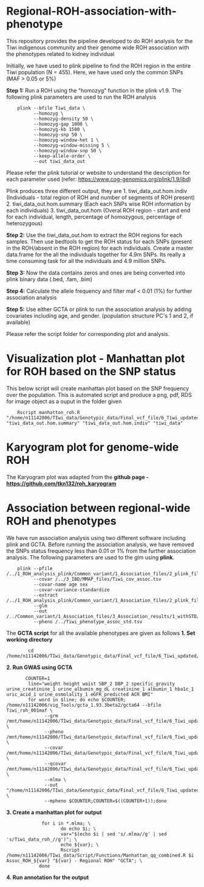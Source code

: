 # Regional-ROH-association-with-phenotype
This repository provides the pipeline developed to do ROH analysis for the Tiwi indigenous community and their genome wide ROH association with the phenotypes related to kidney individual

Initially, we have used to plink pipeline to find the ROH region in the entire Tiwi population (N = 455). Here, we have used only the common SNPs (MAF > 0.05 or 5%)

**Step 1:** Run a ROH using the "homozyg" function in the plink v1.9. The following plink parameters are used to run the ROH analysis 
        
        plink --bfile Tiwi_data \
              --homozyg \
              --homozyg-density 50 \
              --homozyg-gap 1000 \
              --homozyg-kb 1500 \
              --homozyg-snp 50 \
              --homozyg-window-het 1 \
              --homozyg-window-missing 5 \
              --homozyg-window-snp 50 \
              --keep-allele-order \
              --out tiwi_data_out

Please refer the plink tutorial or website to understand the description for each parameter used (refer: https://www.cog-genomics.org/plink/1.9/ibd)

Plink produces three different output, they are 
                    1. tiwi_data_out.hom.indiv (Individuals - total region of ROH and number of segments of ROH present)
                    2. tiwi_data_out.hom.summary (Each each SNPs wise ROH information by each individuals)
                    3. tiwi_data_out.hom (Overal ROH region - start and end for each individual, length, percentage of homozygous, percentage of heterozygous)

**Step 2:** Use the tiwi_data_out.hom to extract the ROH regions for each samples. Then use bedtools to get the ROH status for each SNPs (present in the ROH/absent in the ROH region) for each individuals. Create a master data.frame for the all the individuals together for 4.9m SNPs. Its really a time consuming task for all the individuals and 4.9 million SNPs. 

**Step 3:** Now the data contains zeros and ones are being converted into plink binary data (.bed, .fam, .bim)

**Step 4:** Calculate the allele frequency and filter maf < 0.01 (1%) for further association analysis

**Step 5:** Use either GCTA or plink to run the association analysis by adding covariates including age, and gender. (population structure PC's 1 and 2, if available)

Please refer the script folder for corresponding plot and analysis.

# Visualization plot - Manhattan plot for ROH based on the SNP status ###
This below script will create manhattan plot based on the SNP frequency over the population. This is automated script and produce a png, pdf, RDS for image object as a ouput in the folder given

        Rscript manhatton_roh.R "/home/n11142006/TIwi_data/Genotypic_data/Final_vcf_file/6_Tiwi_updated/Genotype_data/Merged_analysis/Runs_of_Homozygosity/1_ROH_analysis_plink/Common_variant" "tiwi_data_out.hom.summary" "tiwi_data_out.hom.indiv" "tiwi_data"


# Karyogram plot for genome-wide ROH 
The Karyogram plot was adapted from the **github page - https://github.com/tkn132/roh_karyogram**

# Association between regional-wide ROH and phenotypes
We have run association analysis using two different software including plink and GCTA. Before running the association analysis, we have removed the SNPs status frequency less than 0.01 or 1% from the further association analysis. The following parameters are used to the glm using **plink**.
                
        plink --pfile /../1_ROH_analysis_plink/Common_variant/1_Association_files/2_plink_files/Tiwi_roh_plink2Out
              --covar /../3_IBD/MMAP_files/Tiwi_cov_assoc.tsv
              --covar-name age sex
              --covar-variance-standardize  
              --extract /../1_ROH_analysis_plink/Common_variant/1_Association_files/2_plink_files/maf_filtered_snps.snplist
              --glm
              --out /../Common_variant/1_Association_files/3_Association_results/1_withSTD/2_001MAF/Assoc_ROH_001        
              --pheno /../Tiwi_phenotype_assoc_std.tsv

The **GCTA script** for all the available phenotypes are given as follows 
**1. Set working directory**

            cd /home/n11142006/TIwi_data/Genotypic_data/Final_vcf_file/6_Tiwi_updated/Genotype_data/Merged_analysis/Runs_of_Homozygosity/1_ROH_analysis_plink/Common_variant/1_Association_files/2_plink_files/
**2. Run GWAS using GCTA** 

           COUNTER=1
            line="weight height waist SBP_2 DBP_2 specific_gravity urine_creatinine_1 urine_albumin_mg_dL creatinine_1 albumin_1 hba1c_1 uric_acid_1 urine_osmolality_1 eGFR_predicted ACR BMI"
            for word in $line; do echo $COUNTER; /home/n11142006/vig_Tools/gcta_1.93.3beta2/gcta64 --bfile Tiwi_roh_001maf \
                  --grm /mnt/home/n11142006/TIwi_data/Genotypic_data/Final_vcf_file/6_Tiwi_updated/Genotype_data/Merged_analysis/1_MAF0.05/Tiwi_data_relationshp_005maf \
                  --pheno /mnt/home/n11142006/TIwi_data/Genotypic_data/Final_vcf_file/6_Tiwi_updated/Phenotype_data/Tiwi_data_n455_std.tsv \
                  --covar /mnt/home/n11142006/TIwi_data/Genotypic_data/Final_vcf_file/6_Tiwi_updated/Phenotype_data/Tiwi_data_n455_sex_info.tsv \
                  --qcovar /mnt/home/n11142006/TIwi_data/Genotypic_data/Final_vcf_file/6_Tiwi_updated/Genotype_data/Merged_analysis/1_MAF0.05/Tiwi_data_qcovar_2pc_info.txt \
                  --mlma \
                  --out "/home/n11142006/TIwi_data/Genotypic_data/Final_vcf_file/6_Tiwi_updated/Genotype_data/Merged_analysis/Runs_of_Homozygosity/1_ROH_analysis_plink/Common_variant/1_Association_files/3_Association_results/2_withSTD/2_001MAF_GCTA/Tiwi_data_roh_$word" \
                  --mpheno $COUNTER;COUNTER=$((COUNTER+1));done
**3. Create a manhattan plot for output**

                 for i in *.mlma; \
                        do echo $i; \
                        var="$(echo $i | sed 's/.mlma//g' | sed 's/Tiwi_data_roh_//g')"; \
                        echo ${var}; \
                        Rscript /home/n11142006/TIwi_data/Script/Functions/Manhattan_qq_combined.R $i Assoc_ROH_${var} "${var} - Regional ROH" "GCTA"; \
                done
**4. Run annotation for the output**

                
